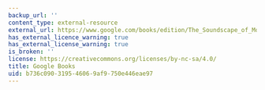 ```yaml
---
backup_url: ''
content_type: external-resource
external_url: https://www.google.com/books/edition/The_Soundscape_of_Modernity/Gr9NEAAAQBAJ?hl=en&gbpv=1
has_external_licence_warning: true
has_external_license_warning: true
is_broken: ''
license: https://creativecommons.org/licenses/by-nc-sa/4.0/
title: Google Books
uid: b736c090-3195-4606-9af9-750e446eae97
---
```

